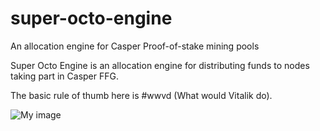 # super-octo-engine
An allocation engine for Casper Proof-of-stake mining pools

Super Octo Engine is an allocation engine for distributing funds to nodes taking part in Casper FFG.

The basic rule of thumb here is #wwvd (What would Vitalik do).

![My image](empea_careercriminal.github.com/super-octo-engine/image/super_octo_engine.jpg)